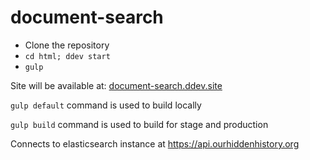 # document-search

- Clone the repository
- `cd html; ddev start`
- `gulp`

Site will be available at: [document-search.ddev.site]()

`gulp default` command is used to build locally

`gulp build` command is used to build for stage and production

Connects to elasticsearch instance at https://api.ourhiddenhistory.org
